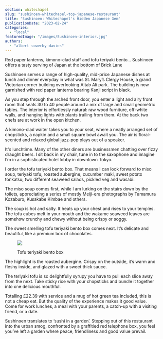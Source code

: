 ```yaml
---
section: whitechapel
slug: "sushinoen-whitechapel-top-japanese-restaurant"
title: "Sushinoen: Whitechapel's Hidden Japanese Gem"
publicationDate: "2023-02-24"
categories: 
  - "local"
featuredImage: "/images/Sushinoen-interior.jpg"
authors: 
  - "albert-sowerby-davies"
---
```


Red paper lanterns, kimono-clad staff and tofu teriyaki bento… Sushinoen offers a tasty serving of Japan at the bottom of Brick Lane

Sushinoen serves a range of high-quality, mid-price Japanese dishes at lunch and dinner everyday in what was St. Mary’s Clergy House, a grand Victorian corner building overlooking Altab Ali park. The building is now garnished with red paper lanterns bearing Kanji script in black. 

As you step through the arched front door, you enter a light and airy front room that seats 30 to 40 people around a mix of large and small geometric tables. The interior is effortlessly natural: raw wood furniture, off-white walls, and hanging lights with plants trailing from them. At the back two chefs are at work in the open kitchen.

A kimono-clad waiter takes you to your seat, where a neatly arranged set of chopsticks, a napkin and a small square bowl await you. The air is floral-scented and relaxed global jazz-pop plays out of a speaker. 

It's lunchtime. Many of the other diners are businessmen chatting over fizzy draught beers. I sit back in my chair, tune in to the saxophone and imagine I’m in a sophisticated hotel lobby in downtown Tokyo.

I order the tofu teriyaki bento box. That means I can look forward to miso soup, teriyaki tofu, roasted aubergine, cucumber maki, sweet potato tonkatsu, two different seaweed salads, pickled veg and wasabi.

The miso soup comes first, while I am lurking on the stairs down by the toilets, appreciating a series of mostly Meiji-era photographs by Tamamura Kozaburo, Kusakabe Kimbae and others.

The soup is hot and salty. It heats up your chest and rises to your temples. The tofu cubes melt in your mouth and the wakame seaweed leaves are somehow crunchy and chewy without being crispy or soggy.

The sweet smelling tofu teriyaki bento box comes next. It’s delicate and beautiful, like a premium box of chocolates. 

<figure>

![](/images/Tofu-teriyaki-bento-box-1024x683.jpg)

<figcaption>

Tofu teriyaki bento box

</figcaption>

</figure>

The highlight is the roasted aubergine. Crispy on the outside, it’s warm and fleshy inside, and glazed with a sweet thick sauce.

The teriyaki tofu is so delightfully syrupy you have to pull each slice away from the next. Take sticky rice with your chopsticks and bundle it together into one delicious mouthful.

Totalling £22.39 with service and a mug of hot green tea included, this is not a cheap eat. But the quality of the experience makes it good value. Come for work lunches, a meal with your parents, a catch-up with a visiting friend, or a date.

Sushinoen translates to ‘sushi in a garden’. Stepping out of this restaurant into the urban smog, confronted by a graffitied red telephone box, you feel you’ve left a garden where peace, friendliness and good value prevail.
